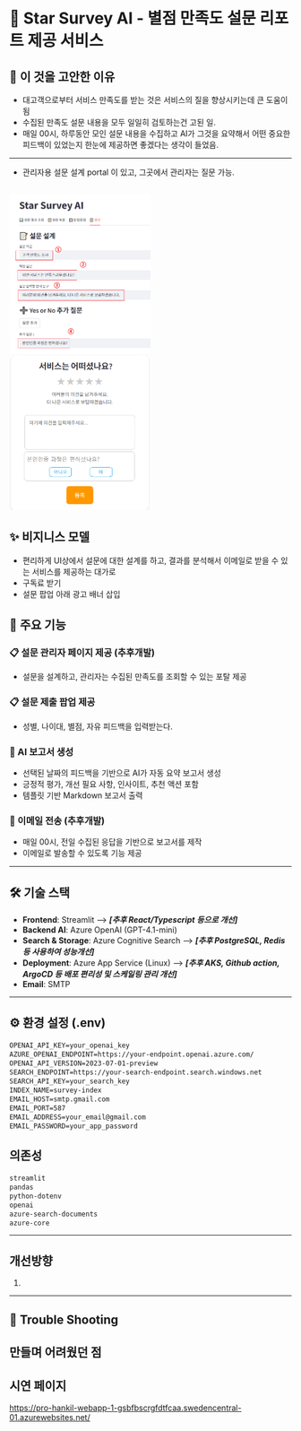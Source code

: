 # 🧠 Star Survey AI - 별점 만족도 설문 리포트 제공 서비스

## 🤩 이 것을 고안한 이유
- 대고객으로부터 서비스 만족도를 받는 것은 서비스의 질을 향상시키는데 큰 도움이 됨
- 수집된 만족도 설문 내용을 모두 일일히 검토하는건 고된 일.
- 매일 00시, 하루동안 모인 설문 내용을 수집하고 AI가 그것을 요약해서 어떤 중요한 피드백이 있었는지 한눈에 제공하면 좋겠다는 생각이 들었음.
---
- 관리자용 설문 설계 portal 이 있고, 그곳에서 관리자는 질문 가능.
<br>

<img src="image/1.png" alt="설문페이지 프로토타입" width="50%" />
<img src="image/2.png" alt="설문페이지 프로토타입" width="50%" />

## ✨ 비지니스 모델
- 편리하게 UI상에서 설문에 대한 설계를 하고, 결과를 분석해서 이메일로 받을 수 있는 서비스를 제공하는 대가로
- 구독료 받기
- 설문 팝업 아래 광고 배너 삽입

## 🚀 주요 기능

### 📋 설문 관리자 페이지 제공 (추후개발)
- 설문을 설계하고, 관리자는 수집된 만족도를 조회할 수 있는 포탈 제공

### 📋 설문 제출 팝업 제공
- 성별, 나이대, 별점, 자유 피드백을 입력받는다.

### 📝 AI 보고서 생성
- 선택된 날짜의 피드백을 기반으로 AI가 자동 요약 보고서 생성
- 긍정적 평가, 개선 필요 사항, 인사이트, 추천 액션 포함
- 템플릿 기반 Markdown 보고서 출력

### 📧 이메일 전송 (추후개발)
- 매일 00시, 전일 수집된 응답을 기반으로 보고서를 제작
- 이메일로 발송할 수 있도록 기능 제공

---

## 🛠️ 기술 스택

- **Frontend**: Streamlit --> ***[추후 React/Typescript 등으로 개선]***
- **Backend AI**: Azure OpenAI (GPT-4.1-mini)
- **Search & Storage**: Azure Cognitive Search --> ***[추후 PostgreSQL, Redis 등 사용하여 성능개선]***
- **Deployment**: Azure App Service (Linux) --> ***[추후 AKS, Github action, ArgoCD 등 배포 편리성 및 스케일링 관리 개선]***
- **Email**: SMTP

---

## ⚙️ 환경 설정 (.env)

```env
OPENAI_API_KEY=your_openai_key
AZURE_OPENAI_ENDPOINT=https://your-endpoint.openai.azure.com/
OPENAI_API_VERSION=2023-07-01-preview
SEARCH_ENDPOINT=https://your-search-endpoint.search.windows.net
SEARCH_API_KEY=your_search_key
INDEX_NAME=survey-index
EMAIL_HOST=smtp.gmail.com
EMAIL_PORT=587
EMAIL_ADDRESS=your_email@gmail.com
EMAIL_PASSWORD=your_app_password
```

## 의존성
```
streamlit
pandas
python-dotenv
openai
azure-search-documents
azure-core
```
---
## 개선방향 
1. 
---
## 💢 Trouble Shooting

## 만들며 어려웠던 점

## 시연 페이지
https://pro-hankil-webapp-1-gsbfbscrgfdtfcaa.swedencentral-01.azurewebsites.net/

